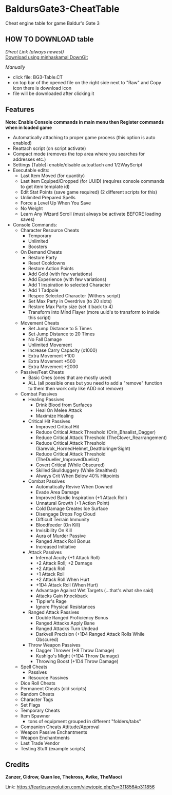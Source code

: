 # BaldursGate3-CheatTable
Cheat engine table for game Baldur's Gate 3
  
## HOW TO DOWNLOAD table
  
_Direct Link (always newest)_  
[Download using minhaskamal DownGit](https://minhaskamal.github.io/DownGit/#/home?url=https://github.com/themaoci/BaldursGate3-CheatTable/blob/main/BG3-Table.CT)
  
_Manually_
- click file: BG3-Table.CT
- on top bar of the opened file on the right side next to "Raw" and Copy icon there is download icon
- file will be downloaded after clicking it
  
## Features
  
**Note: Enable Console commands in main menu then Register commands when in loaded game**  
  
- Automatically attaching to proper game process (this option is auto enabled)
- Reattach script (on script activate)
- Compact mode (removes the top area where you searches for addresses etc.)
- Settings (Table): enable/disable autoattach and 1/2WayScript 
- Executable edits:
  - Last Item Moved (for quantity)
  - Last item Equiped/Dropped (for UUID) (requires console commands to get item template id)
  - Edit Stat Points (save game required) (2 different scripts for this)
  - Unlimited Prepared Spells
  - Force a Level Up When You Save
  - No Weight
  - Learn Any Wizard Scroll (must always be activate BEFORE loading saves)
- Console Commands: 
  - Character Resource Cheats
    - Temporary
	- Unlimited
	- Boosters
  - On Demand Cheats
    - Restore Party
	- Reset Cooldowns
	- Restore Action Points
	- Add Gold (with few variations)
	- Add Experience (with few variations)
	- Add 1 Inspiration to selected Character
	- Add 1 Tadpole
	- Respec Selected Character (Withers script)
	- Set Max Party in Overdrive (to 20 slots)
	- Restore Max Party size (set it back to 4)
	- Transform into Mind Flayer (more uuid's to transform to inside this script)
  - Movement Cheats
    - Set Jump Distance to 5 Times
	- Set Jump Distance to 20 Times
	- No Fall Damage
	- Unlimited Movement
	- Increase Carry Capacity (x1000)
	- Extra Movement +100
	- Extra Movement +500
	- Extra Movement +2000
  - Passive/Feat Cheats
    - Basic Ones (ones that are mostly used)
	- ALL (all possible ones but you need to add a "remove" function to them then work only like ADD not remove)
  - Combat Passives
    - Healing Passives
	  - Drink Blood from Surfaces
	  - Heal On Melee Attack
	  - Maximize Healing
	- Critical Hit Passives
	  - Improved Critical Hit
	  - Reduce Critical Attack Threshold (Orin_Bhaalist_Dagger)
	  - Reduce Critical Attack Threshold (TheClover_Rearrangement)
	  - Reduce Critical Attack Threshold (Sarevok_HornedHelmet_DeathbringerSight)
	  - Reduce Critical Attack Threshold (TheDueller_ImprovedDuelist)
	  - Covert Critical (While Obscured)
	  - Skilled Skullduggery (While Stealthed)
	  - Always Crit When Below 40% Hitpoints
	- Combat Passives
	  - Automatically Revive When Downed
	  - Evade Area Damage
	  - Improved Bardic Inspiration (+1 Attack Roll)
	  - Unnatural Growth (+1 Action Point)
	  - Cold Damage Creates Ice Surface
	  - Disengage Drops Fog Cloud
	  - Difficult Terrain Immunity
	  - Bloodfeeder (On Kill)
	  - Invisibility On Kill
	  - Aura of Murder Passive
	  - Ranged Attack Roll Bonus
	  - Increased Initiative
	- Attack Passives
	  - Infernal Acuity (+1 Attack Roll)
	  - +2 Attack Roll; +2 Damage
	  - +2 Attack Roll
	  - +1 Attack Roll
	  - +2 Attack Roll When Hurt
	  - +1D4 Attack Roll (When Hurt)
	  - Advantage Against Wet Targets (...that's what she said)
	  - Attacks Gain Knockback
	  - Tippler's Rage
	  - Ignore Physical Resistances
	- Ranged Attack Passives
	  - Double Ranged Proficiency Bonus
	  - Ranged Attacks Apply Bane
	  - Ranged Attacks Turn Undead
	  - Darkveil Precision (+1D4 Ranged Attack Rolls While Obscured)
	- Throw Weapon Passives
	  - Dagger Thrower (+8 Throw Damage)
	  - Kushigo's Might (+1D4 Throw Damage)
	  - Throwing Boost (+1D4 Throw Damage)
  - Spell Cheats
    - Passives
	- Resource Passives
  - Dice Roll Cheats
  - Permanent Cheats (old scripts)
  - Random Cheats
  - Character Tags
  - Set Flags
  - Temporary Cheats
  - Item Spawner
    - tons of equipment grouped in different "folders/tabs"
  - Companion Cheats Attitude/Approval
  - Weapon Passive Enchantments
  - Weapon Enchantments
  - Last Trade Vendor
  - Testing Stuff (example scripts) 
  
  
## Credits
**Zanzer, Cidrow, Quan lee, Thekross, Avike, TheMaoci**
  
Link: https://fearlessrevolution.com/viewtopic.php?p=311856#p311856
